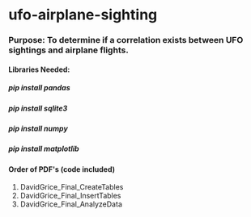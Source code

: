 # ufo-airplane-sighting
### Purpose: To determine if a correlation exists between UFO sightings and airplane flights.
#### Libraries Needed:
##### pip install pandas
##### pip install sqlite3
##### pip install numpy
##### pip install matplotlib
#### Order of PDF's (code included)
1. DavidGrice_Final_CreateTables
2. DavidGrice_Final_InsertTables
3. DavidGrice_Final_AnalyzeData
